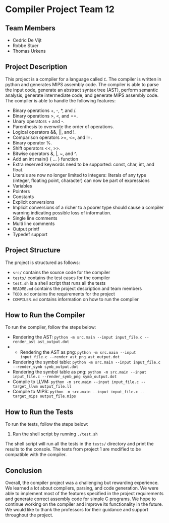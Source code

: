 # Compiler Project Team 12

## Team Members

- Cedric De Vijt
- Robbe Stuer
- Thomas Urkens

## Project Description

This project is a compiler for a language called `C`. The compiler is written in python and generates MIPS assembly
code. The compiler is able to parse the input code, generate an abstract syntax tree (AST), perform semantic analysis,
generate intermediate code, and generate MIPS assembly code. The compiler is able to handle the following features:

- Binary operations +, -, *, and /.
- Binary operations >, <, and ==.
- Unary operators + and -.
- Parenthesis to overwrite the order of operations.
- Logical operators &&, ||, and !.
- Comparison operators >=, <=, and !=.
- Binary operator %.
- Shift operators <<, >>.
- Bitwise operators &, |, ~, and ^.
- Add an int main() { ... } function
- Extra reserved keywords need to be supported: const, char, int, and float.
- Literals are now no longer limited to integers: literals of any type (integer, floating point, character) can now be
  part of expressions
- Variables
- Pointers
- Constants
- Explicit conversions
- Implicit conversions of a richer to a poorer type should cause a compiler warning indicating possible loss of
  information.
- Single line comments
- Multi line comments
- Output printf
- Typedef support

## Project Structure

The project is structured as follows:

- `src/` contains the source code for the compiler
- `tests/` contains the test cases for the compiler
- `test.sh` is a shell script that runs all the tests
- `README.md` contains the project description and team members
- `TODO.md` contains the requirements for the project
- `COMPILER.md` contains information on how to run the compiler

## How to Run the Compiler

To run the compiler, follow the steps below:

- Rendering the AST:
  `python -m src.main --input input_file.c --render_ast ast_output.dot`
- - Rendering the AST as png:
  `python -m src.main --input input_file.c --render_ast_png ast_output.dot`
- Rendering the symbol table:
  `python -m src.main --input input_file.c --render_symb symb_output.dot`
- Rendering the symbol table as png:
  `python -m src.main --input input_file.c --render_symb_png symb_output.dot`
- Compile to LLVM:
  `python -m src.main --input input_file.c --target_llvm output_file.ll`
- Compile to MIPS:
  `python -m src.main --input input_file.c --target_mips output_file.mips`

## How to Run the Tests

To run the tests, follow the steps below:

1. Run the shell script by running `./test.sh`

The shell script will run all the tests in the `tests/` directory and print the results to the console. The tests from
project 1 are modified to be compatible with the compiler.

## Conclusion

Overall, the compiler project was a challenging but rewarding experience. We learned a lot about compilers, parsing, and
code generation. We were able to implement most of the features specified in the project requirements and generate
correct assembly code for simple C programs. We hope to continue working on the compiler and improve its functionality
in the future. We would like to thank the professors for their guidance and support throughout the project.
